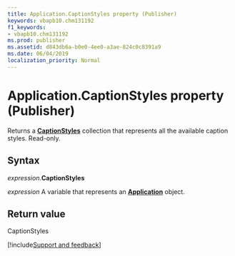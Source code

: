 ```yaml
---
title: Application.CaptionStyles property (Publisher)
keywords: vbapb10.chm131192
f1_keywords:
- vbapb10.chm131192
ms.prod: publisher
ms.assetid: d843db6a-b0e0-4ee0-a3ae-824c0c8391a9
ms.date: 06/04/2019
localization_priority: Normal
---
```



# Application.CaptionStyles property (Publisher)

Returns a **[CaptionStyles](publisher.captionstyles.md)** collection that represents all the available caption styles. Read-only.


## Syntax

_expression_.**CaptionStyles**

_expression_ A variable that represents an **[Application](Publisher.Application.md)** object.


## Return value

CaptionStyles


[!include[Support and feedback](~/includes/feedback-boilerplate.md)]